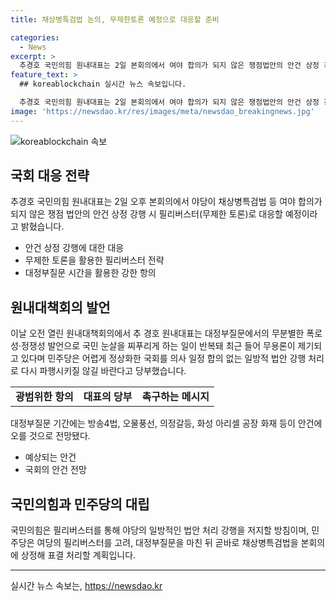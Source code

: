 ```yaml
---
title: 채상병특검법 논의, 무제한토론 예정으로 대응할 준비

categories:
  - News
excerpt: >
  추경호 국민의힘 원내대표는 2일 본회의에서 여야 합의가 되지 않은 쟁점법안의 안건 상정 강행 시 필리버스터(무제한토론)로 대응할 예정이라고 밝혔다. 대정부질문 기간에는 방송4법, 오물풍선, 의정갈등, 화성 아리셀 공장 화재 등이 안건에 오를 것으로 전망되고, 국민의힘은 필리버스터를 통해 야당의 일방적인 법안 처리 강행을 저지할 방침이다. 강한 항의를 일으키며 국회의장의 안건 강행 처리에 대해 반발할 것으로 보인다.
feature_text: >
  ## koreablockchain 실시간 뉴스 속보입니다.

  추경호 국민의힘 원내대표는 2일 본회의에서 여야 합의가 되지 않은 쟁점법안의 안건 상정 강행 시 필리버스터(무제한토론)로 대응할 예정이라고 밝혔다. 대정부질문 기간에는 방송4법, 오물풍선, 의정갈등, 화성 아리셀 공장 화재 등이 안건에 오를 것으로 전망되고, 국민의힘은 필리버스터를 통해 야당의 일방적인 법안 처리 강행을 저지할 방침이다. 강한 항의를 일으키며 국회의장의 안건 강행 처리에 대해 반발할 것으로 보인다.
image: 'https://newsdao.kr/res/images/meta/newsdao_breakingnews.jpg'
---
```


<p><img src="https://newsdao.kr/res/images/meta/newsdao_breakingnews.jpg" alt="koreablockchain 속보" /></p>

<h2 data-ke-size="size26">국회 대응 전략</h2>

<p data-ke-size="size16">추경호 국민의힘 원내대표는 2일 오후 본회의에서 야당이 채상병특검법 등 여야 합의가 되지 않은 쟁점 법안의 안건 상정 강행 시 필리버스터(무제한 토론)로 대응할 예정이라고 밝혔습니다.</p>

<ul>
  <li>안건 상정 강행에 대한 대응</li>
  <li>무제한 토론을 활용한 필리버스터 전략</li>
  <li>대정부질문 시간을 활용한 강한 항의</li>
</ul>

<h2 data-ke-size="size26">원내대책회의 발언</h2>

<p data-ke-size="size16">이날 오전 열린 원내대책회의에서 추 경호 원내대표는 대정부질문에서의 무분별한 폭로성·정쟁성 발언으로 국민 눈살을 찌푸리게 하는 일이 반복돼 최근 들어 무용론이 제기되고 있다며 민주당은 어렵게 정상화한 국회를 의사 일정 합의 없는 일방적 법안 강행 처리로 다시 파행시키질 않길 바란다고 당부했습니다.</p>

<table>
  <tr>
    <td style="text-align: center; height: 17px;"><b>광범위한 항의</b></td>
    <td style="text-align: center; height: 17px;"><b>대표의 당부</b></td>
    <td style="text-align: center; height: 17px;"><b>촉구하는 메시지</b></td>
  </tr>
</table>

<p data-ke-size="size16">대정부질문 기간에는 방송4법, 오물풍선, 의정갈등, 화성 아리셀 공장 화재 등이 안건에 오를 것으로 전망됐다.</p>

<ul>
  <li>예상되는 안건</li>
  <li>국회의 안건 전망</li>
</ul>

<h2 data-ke-size="size26">국민의힘과 민주당의 대립</h2>

<p data-ke-size="size16">국민의힘은 필리버스터를 통해 야당의 일방적인 법안 처리 강행을 저지할 방침이며, 민주당은 여당의 필리버스터를 고려, 대정부질문을 마친 뒤 곧바로 채상병특검법을 본회의에 상정해 표결 처리할 계획입니다.</p>

<hr>
실시간 뉴스 속보는, <a href="https://newsdao.kr" rel="dofollow">https://newsdao.kr</a>


